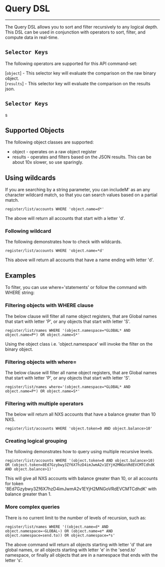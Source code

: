 # Query DSL
-----------------------------------

The Query DSL allows you to sort and filter recursively to any logical depth. This DSL can be used in conjunction with operators to sort, filter, and compute data in real-time.


## `Selector Keys`

The following operators are supported for this API command-set:

[`object`] - This selector key will evaluate the comparison on the raw binary object.   
[`results`]   - This selector key will evaluate the comparison on the results json.


## `Selector Keys`



s

## Supported Objects

The following object classes are supported:

* object - operates on a raw object register
* results - operates and filters based on the JSON results. This can be about 10x slower, so use sparingly.


## Using wildcards

If you are searching by a string parameter, you can includeM' as an any character wildcard match, so that you can search values
based on a partial match.

```
register/list/accounts WHERE 'object.name=d*'
```

The above will return all accounts that start with a letter 'd'.

### Following wildcard

The following demonstrates how to check with wildcards.

```
register/list/accounts WHERE 'object.name=*d'
```

This above will return all accounts that have a name ending with letter 'd'.


## Examples

To filter, you can use where='statements' or follow the command with WHERE string:

### Filtering objects with WHERE clause

The below clause will filter all name object registers, that are Global names that start with letter 'P', or any objects that start
with letter 'S'.

```
register/list/names WHERE '(object.namespace=*GLOBAL* AND object.name=P*) OR object.name=S*'
```

Using the object class i.e. 'object.namespace' will invoke the filter on the binary object.

### Filtering objects with where=

The below clause will filter all name object registers, that are Global names that start with letter 'P', or any objects that start
with letter 'S'.

```
register/list/names where='(object.namespace=*GLOBAL* AND object.name=P*) OR object.name=S*'
```

### Filtering with multiple operators

The below will return all NXS accounts that have a balance greater than 10 NXS.

```
register/list/accounts WHERE 'object.token=0 AND object.balance>10'
```

### Creating logical grouping

The following demonstrates how to query using multiple recursive levels.

```
register/list/accounts WHERE '(object.token=0 AND object.balance>10) OR (object.token=8Ed7Gzybwy3Zf6X7hzD4imJwmA2v1EYjH2MNGoVRdEVCMTCdhdK AND object.balance>1)'
```

This will give all NXS accounts with balance greater than 10, or all accounts for token '8Ed7Gzybwy3Zf6X7hzD4imJwmA2v1EYjH2MNGoVRdEVCMTCdhdK' with balance greater than 1.


### More complex queries

There is no current limit to the number of levels of recursion, such as:

```
register/list/names WHERE '((object.name=d* AND object.namespace=~GLOBAL~) OR (object.name=e* AND object.namespace=send.to)) OR object.namespace=*s'
```

The above command will return all objects starting with letter 'd' that are global names, or all objects starting with letter 'e' in
the 'send.to' namespace, or finally all objects that are in a namespace that ends with the letter 's'.
